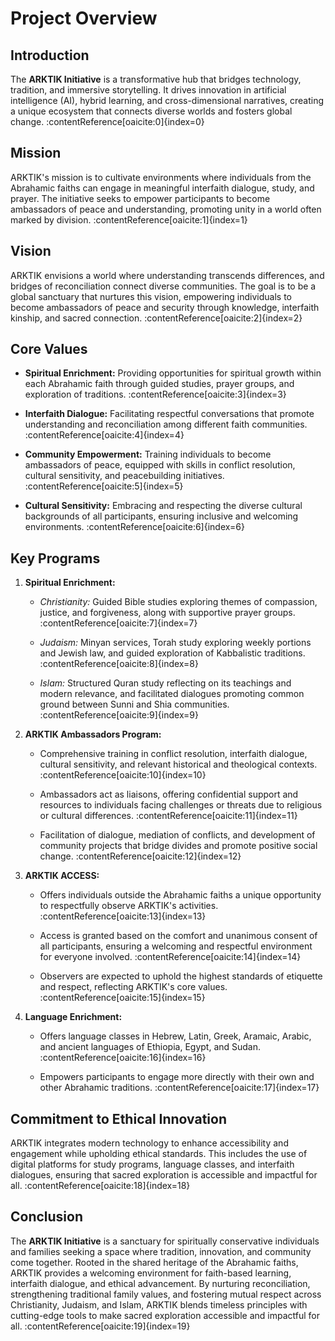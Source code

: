 # Project Overview

## Introduction

The **ARKTIK Initiative** is a transformative hub that bridges technology, tradition, and immersive storytelling. It drives innovation in artificial intelligence (AI), hybrid learning, and cross-dimensional narratives, creating a unique ecosystem that connects diverse worlds and fosters global change. :contentReference[oaicite:0]{index=0}

## Mission

ARKTIK's mission is to cultivate environments where individuals from the Abrahamic faiths can engage in meaningful interfaith dialogue, study, and prayer. The initiative seeks to empower participants to become ambassadors of peace and understanding, promoting unity in a world often marked by division. :contentReference[oaicite:1]{index=1}

## Vision

ARKTIK envisions a world where understanding transcends differences, and bridges of reconciliation connect diverse communities. The goal is to be a global sanctuary that nurtures this vision, empowering individuals to become ambassadors of peace and security through knowledge, interfaith kinship, and sacred connection. :contentReference[oaicite:2]{index=2}

## Core Values

- **Spiritual Enrichment:** Providing opportunities for spiritual growth within each Abrahamic faith through guided studies, prayer groups, and exploration of traditions. :contentReference[oaicite:3]{index=3}

- **Interfaith Dialogue:** Facilitating respectful conversations that promote understanding and reconciliation among different faith communities. :contentReference[oaicite:4]{index=4}

- **Community Empowerment:** Training individuals to become ambassadors of peace, equipped with skills in conflict resolution, cultural sensitivity, and peacebuilding initiatives. :contentReference[oaicite:5]{index=5}

- **Cultural Sensitivity:** Embracing and respecting the diverse cultural backgrounds of all participants, ensuring inclusive and welcoming environments. :contentReference[oaicite:6]{index=6}

## Key Programs

1. **Spiritual Enrichment:**

   - *Christianity:* Guided Bible studies exploring themes of compassion, justice, and forgiveness, along with supportive prayer groups. :contentReference[oaicite:7]{index=7}

   - *Judaism:* Minyan services, Torah study exploring weekly portions and Jewish law, and guided exploration of Kabbalistic traditions. :contentReference[oaicite:8]{index=8}

   - *Islam:* Structured Quran study reflecting on its teachings and modern relevance, and facilitated dialogues promoting common ground between Sunni and Shia communities. :contentReference[oaicite:9]{index=9}

2. **ARKTIK Ambassadors Program:**

   - Comprehensive training in conflict resolution, interfaith dialogue, cultural sensitivity, and relevant historical and theological contexts. :contentReference[oaicite:10]{index=10}

   - Ambassadors act as liaisons, offering confidential support and resources to individuals facing challenges or threats due to religious or cultural differences. :contentReference[oaicite:11]{index=11}

   - Facilitation of dialogue, mediation of conflicts, and development of community projects that bridge divides and promote positive social change. :contentReference[oaicite:12]{index=12}

3. **ARKTIK ACCESS:**

   - Offers individuals outside the Abrahamic faiths a unique opportunity to respectfully observe ARKTIK's activities. :contentReference[oaicite:13]{index=13}

   - Access is granted based on the comfort and unanimous consent of all participants, ensuring a welcoming and respectful environment for everyone involved. :contentReference[oaicite:14]{index=14}

   - Observers are expected to uphold the highest standards of etiquette and respect, reflecting ARKTIK's core values. :contentReference[oaicite:15]{index=15}

4. **Language Enrichment:**

   - Offers language classes in Hebrew, Latin, Greek, Aramaic, Arabic, and ancient languages of Ethiopia, Egypt, and Sudan. :contentReference[oaicite:16]{index=16}

   - Empowers participants to engage more directly with their own and other Abrahamic traditions. :contentReference[oaicite:17]{index=17}

## Commitment to Ethical Innovation

ARKTIK integrates modern technology to enhance accessibility and engagement while upholding ethical standards. This includes the use of digital platforms for study programs, language classes, and interfaith dialogues, ensuring that sacred exploration is accessible and impactful for all. :contentReference[oaicite:18]{index=18}

## Conclusion

The **ARKTIK Initiative** is a sanctuary for spiritually conservative individuals and families seeking a space where tradition, innovation, and community come together. Rooted in the shared heritage of the Abrahamic faiths, ARKTIK provides a welcoming environment for faith-based learning, interfaith dialogue, and ethical advancement. By nurturing reconciliation, strengthening traditional family values, and fostering mutual respect across Christianity, Judaism, and Islam, ARKTIK blends timeless principles with cutting-edge tools to make sacred exploration accessible and impactful for all. :contentReference[oaicite:19]{index=19}
